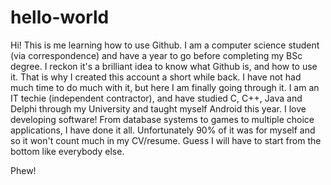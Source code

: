 hello-world
===========
Hi! This is me learning how to use Github. I am a computer science student (via correspondence) and have a year to go before completing my BSc degree. I reckon it's a brilliant idea to know what Github is, and how to use it. That is why I created this account a short while back. I have not had much time to do much with it, but here I am finally going through it.
I am an IT techie (independent contractor), and have studied C, C++, Java and Delphi through my University and taught myself Android this year. I love developing software! From database systems to games to multiple choice applications, I have done it all. Unfortunately 90% of it was for myself and so it won't count much in my CV/resume. Guess I will have to start from the bottom like everybody else.

Phew!
